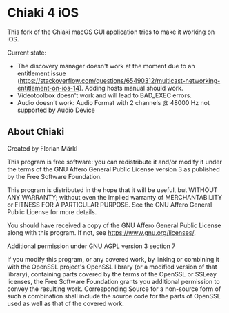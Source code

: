 # Chiaki 4 iOS

This fork of the Chiaki macOS GUI application tries to make it working on iOS.

Current state:

* The discovery manager doesn't work at the moment due to an entitlement issue (https://stackoverflow.com/questions/65490312/multicast-networking-entitlement-on-ios-14). Adding hosts manual should work.
* Videotoolbox doesn't work and will lead to BAD_EXEC errors.
* Audio doesn't work: Audio Format with 2 channels @ 48000 Hz not supported by Audio Device

## About Chiaki

Created by Florian Märkl

This program is free software: you can redistribute it and/or modify
it under the terms of the GNU Affero General Public License version 3
as published by the Free Software Foundation.

This program is distributed in the hope that it will be useful,
but WITHOUT ANY WARRANTY; without even the implied warranty of
MERCHANTABILITY or FITNESS FOR A PARTICULAR PURPOSE.  See the
GNU Affero General Public License for more details.

You should have received a copy of the GNU Affero General Public License
along with this program.  If not, see <https://www.gnu.org/licenses/>.

Additional permission under GNU AGPL version 3 section 7

If you modify this program, or any covered work, by linking or
combining it with the OpenSSL project's OpenSSL library (or a
modified version of that library), containing parts covered by the
terms of the OpenSSL or SSLeay licenses, the Free Software Foundation
grants you additional permission to convey the resulting work.
Corresponding Source for a non-source form of such a combination
shall include the source code for the parts of OpenSSL used as well
as that of the covered work.
